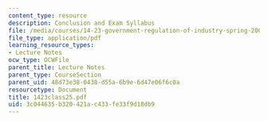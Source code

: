 ```yaml
---
content_type: resource
description: Conclusion and Exam Syllabus
file: /media/courses/14-23-government-regulation-of-industry-spring-2003/3c044635b320421ac433fe33f9d18db9_1423class25.pdf
file_type: application/pdf
learning_resource_types:
- Lecture Notes
ocw_type: OCWFile
parent_title: Lecture Notes
parent_type: CourseSection
parent_uid: 48d73e38-0438-d55a-6b9e-6d47e06f6c0a
resourcetype: Document
title: 1423class25.pdf
uid: 3c044635-b320-421a-c433-fe33f9d18db9
---
```

